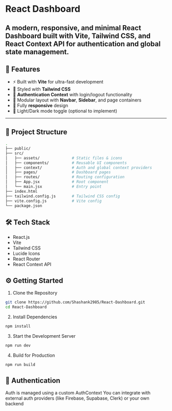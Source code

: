 # React Dashboard

A modern, responsive, and minimal React Dashboard built with **Vite**, **Tailwind CSS**, and **React Context API** for authentication and global state management.
---

## 🚀 Features

- ⚡️ Built with **Vite** for ultra-fast development
- 🎨 Styled with **Tailwind CSS**
- 🔐 **Authentication Context** with login/logout functionality
- 🧭 Modular layout with **Navbar**, **Sidebar**, and page containers
- 📱 Fully **responsive** design
- 🌙 Light/Dark mode toggle (optional to implement)

---

## 📁 Project Structure

```bash
.
├── public/
├── src/
│   ├── assets/              # Static files & icons
│   ├── components/          # Reusable UI components
│   ├── context/             # Auth and global context providers
│   ├── pages/               # Dashboard pages
│   ├── routes/              # Routing configuration
│   ├── App.jsx              # Root component
│   └── main.jsx             # Entry point
├── index.html
├── tailwind.config.js       # Tailwind CSS config
├── vite.config.js           # Vite config
└── package.json
```
## 🛠️ Tech Stack

- React.js
- Vite
- Tailwind CSS
- Lucide Icons
- React Router
- React Context API

## ⚙️ Getting Started
1. Clone the Repository
```bash
git clone https://github.com/Shashank2985/React-Dashboard.git
cd React-Dashboard
```
2. Install Dependencies
```bash
npm install
```
3. Start the Development Server
```bash
npm run dev
```
4. Build for Production
```bash
npm run build
```

## 🔑 Authentication
Auth is managed using a custom AuthContext
You can integrate with external auth providers (like Firebase, Supabase, Clerk) or your own backend


